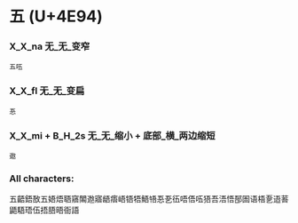 # 五 (U+4E94) 

### X_X_na 无_无_变窄
`五㕶`

### X_X_fl 无_无_变扁
`忢`

### X_X_mi + B_H_2s 无_无_缩小 + 底部_横_两边缩短
`䢩`

### All characters:
五齬鋙敔五娪焐䎸窹䦜䢩寤龉痦峿铻牾鯃啎忢㐏鿉唔俉㕶㹳吾浯悟郚圄语梧㐚逜䓊鼯䮏珸伍捂䏸晤衙語
